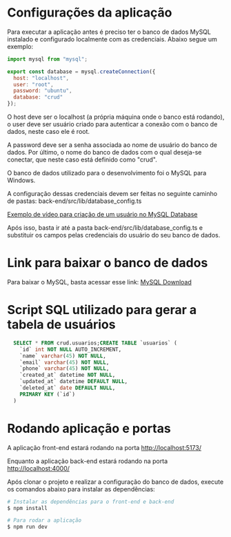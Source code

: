 # Configurações da aplicação

<p>
  Para executar a aplicação antes é preciso ter o banco de dados MySQL instalado e configurado localmente com as credenciais. Abaixo segue um exemplo:
</p>

```js
import mysql from "mysql";

export const database = mysql.createConnection({
  host: "localhost",
  user: "root",
  password: "ubuntu",
  database: "crud"
});
```

<p>
  O host deve ser o localhost (a própria máquina onde o banco está rodando), o user deve ser usuário criado para autenticar a conexão com o banco de dados, neste caso ele é root. 

  A password deve ser a senha associada ao nome de usuário do banco de dados.
  Por último, o nome do banco de dados com o qual deseja-se conectar, que neste caso está definido como "crud".

  O banco de dados utilizado para o desenvolvimento foi o MySQL para Windows.

  A configuração dessas credenciais devem ser feitas no seguinte caminho de pastas: back-end/src/lib/database_config.ts
</p>

<a href="https://www.youtube.com/watch?v=nIr3vbGS7e4&ab_channel=KKJavaTutorials">Exemplo de vídeo para criação de um usuário no MySQL Database</a>

<p>Após isso, basta ir até a pasta back-end/src/lib/database_config.ts e substituir os campos  pelas credenciais do usuário do seu banco de dados.</p>

# Link para baixar o banco de dados

<p>
  Para baixar o MySQL, basta acessar esse link:

  <a href="https://dev.mysql.com/downloads/" target="_blank">
    MySQL Download
  </a>
</p>

# Script SQL utilizado para gerar a tabela de usuários

```sql
  SELECT * FROM crud.usuarios;CREATE TABLE `usuarios` (
    `id` int NOT NULL AUTO_INCREMENT,
    `name` varchar(45) NOT NULL,
    `email` varchar(45) NOT NULL,
    `phone` varchar(45) NOT NULL,
    `created_at` datetime NOT NULL,
    `updated_at` datetime DEFAULT NULL,
    `deleted_at` date DEFAULT NULL,
    PRIMARY KEY (`id`)
  ) 
```

# Rodando aplicação e portas

<p>
  A aplicação front-end estará rodando na porta <a href="http://localhost:5173/" target="_blank">http://localhost:5173/</a>
</p>

<p>
  Enquanto a aplicação back-end estará rodando na porta  <a href="http://localhost:4000/" target="_blank">http://localhost:4000/</a>
</p>

<p>
  Após clonar o projeto e realizar a configuração do banco de dados, execute os comandos abaixo para instalar as dependências:
</p>

```bash
# Instalar as dependências para o front-end e back-end
$ npm install

# Para rodar a aplicação
$ npm run dev
```